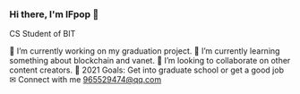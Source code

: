 ### Hi there, I'm IFpop 👋
CS Student of BIT

🔭 I’m currently working on my graduation project.
🌱 I’m currently learning something about blockchain and vanet.
👯 I’m looking to collaborate on other content creators.
🥅 2021 Goals: Get into graduate school or get a good job
✉ Connect with me 965529474@qq.com